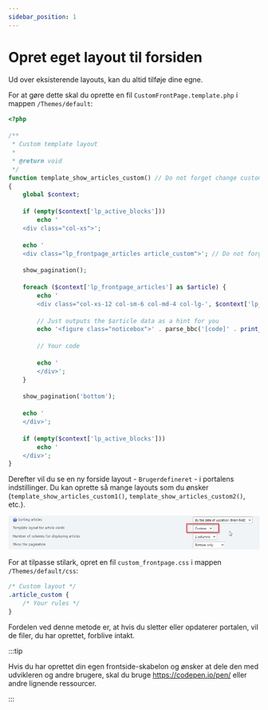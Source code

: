 ```yaml
---
sidebar_position: 1
---
```


# Opret eget layout til forsiden

Ud over eksisterende layouts, kan du altid tilføje dine egne.

For at gøre dette skal du oprette en fil `CustomFrontPage.template.php` i mappen `/Themes/default`:

```php {8,17}
<?php

/**
 * Custom template layout
 *
 * @return void
 */
function template_show_articles_custom() // Do not forget change custom name *custom* for your layout
{
    global $context;

    if (empty($context['lp_active_blocks']))
        echo '
    <div class="col-xs">';

    echo '
    <div class="lp_frontpage_articles article_custom">'; // Do not forget change custom class *article_custom* for your layout

    show_pagination();

    foreach ($context['lp_frontpage_articles'] as $article) {
        echo '
        <div class="col-xs-12 col-sm-6 col-md-4 col-lg-', $context['lp_frontpage_num_columns'], ' col-xl-', $context['lp_frontpage_num_columns'], '">';

        // Just outputs the $article data as a hint for you
        echo '<figure class="noticebox">' . parse_bbc('[code]' . print_r($article, true) . '[/code]') . '</figure>';

        // Your code

        echo '
        </div>';
    }

    show_pagination('bottom');

    echo '
    </div>';

    if (empty($context['lp_active_blocks']))
        echo '
    </div>';
}

```

Derefter vil du se en ny forside layout - `Brugerdefineret` - i portalens indstillinger. Du kan oprette så mange layouts som du ønsker (`template_show_articles_custom1()`, `template_show_articles_custom2()`, etc.).

![Vælg brugerdefineret skabelon](set_custom_template.png)

For at tilpasse stilark, opret en fil `custom_frontpage.css` i mappen `/Themes/default/css`:

```css {3}
/* Custom layout */
.article_custom {
    /* Your rules */
}
```

Fordelen ved denne metode er, at hvis du sletter eller opdaterer portalen, vil de filer, du har oprettet, forblive intakt.

:::tip

Hvis du har oprettet din egen frontside-skabelon og ønsker at dele den med udvikleren og andre brugere, skal du bruge https://codepen.io/pen/ eller andre lignende ressourcer.

:::

